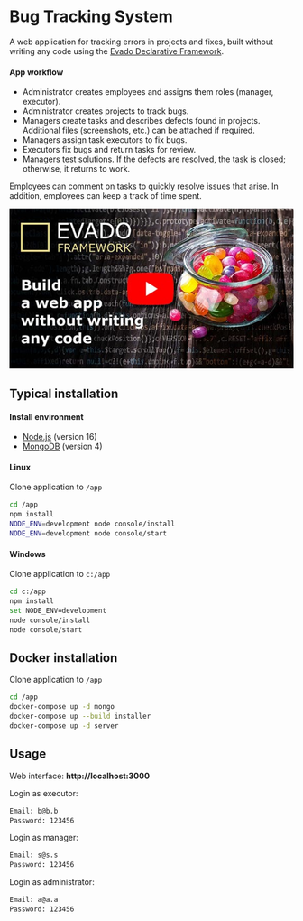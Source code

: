 # Bug Tracking System

A web application for tracking errors in projects and fixes, 
built without writing any code using the
[Evado Declarative Framework](https://github.com/mkhorin/evado).

#### App workflow

- Administrator creates employees and assigns them roles (manager, executor).
- Administrator creates projects to track bugs.
- Managers create tasks and describes defects found in projects.
Additional files (screenshots, etc.) can be attached if required.
- Managers assign task executors to fix bugs.
- Executors fix bugs and return tasks for review. 
- Managers test solutions. If the defects are resolved, the task is closed; otherwise, it returns to work.

Employees can comment on tasks to quickly resolve issues that arise.
In addition, employees can keep a track of time spent.

[![Web app without writing any code](doc/poster.jpg)](https://youtu.be/9ENIua84hmo)

## Typical installation

#### Install environment
- [Node.js](https://nodejs.org) (version 16)
- [MongoDB](https://www.mongodb.com/download-center/community) (version 4)

#### Linux
Clone application to `/app`
```sh
cd /app
npm install
NODE_ENV=development node console/install
NODE_ENV=development node console/start
```

#### Windows
Clone application to `c:/app`
```sh
cd c:/app
npm install
set NODE_ENV=development
node console/install
node console/start
```

## Docker installation

Clone application to `/app`
```sh
cd /app
docker-compose up -d mongo
docker-compose up --build installer
docker-compose up -d server
```

## Usage

Web interface: **http://localhost:3000**

Login as executor:
```sh
Email: b@b.b
Password: 123456
```
Login as manager:
```sh
Email: s@s.s
Password: 123456
```
Login as administrator:
```sh
Email: a@a.a
Password: 123456
```